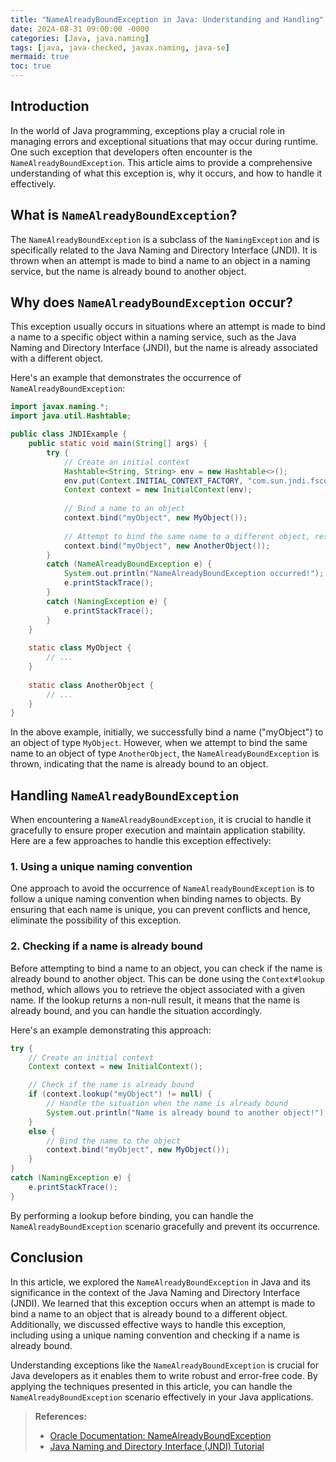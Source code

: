 ```yaml
---
title: "NameAlreadyBoundException in Java: Understanding and Handling"
date: 2024-08-31 09:00:00 -0000
categories: [Java, java.naming]
tags: [java, java-checked, javax.naming, java-se]
mermaid: true
toc: true
---
```



## Introduction

In the world of Java programming, exceptions play a crucial role in managing errors and exceptional situations that may occur during runtime. One such exception that developers often encounter is the `NameAlreadyBoundException`. This article aims to provide a comprehensive understanding of what this exception is, why it occurs, and how to handle it effectively.

## What is `NameAlreadyBoundException`?

The `NameAlreadyBoundException` is a subclass of the `NamingException` and is specifically related to the Java Naming and Directory Interface (JNDI). It is thrown when an attempt is made to bind a name to an object in a naming service, but the name is already bound to another object.

## Why does `NameAlreadyBoundException` occur?

This exception usually occurs in situations where an attempt is made to bind a name to a specific object within a naming service, such as the Java Naming and Directory Interface (JNDI), but the name is already associated with a different object.

Here's an example that demonstrates the occurrence of `NameAlreadyBoundException`:

```java
import javax.naming.*;
import java.util.Hashtable;

public class JNDIExample {
    public static void main(String[] args) {
        try {
            // Create an initial context
            Hashtable<String, String> env = new Hashtable<>();
            env.put(Context.INITIAL_CONTEXT_FACTORY, "com.sun.jndi.fscontext.RefFSContextFactory");
            Context context = new InitialContext(env);
            
            // Bind a name to an object
            context.bind("myObject", new MyObject());
            
            // Attempt to bind the same name to a different object, resulting in NameAlreadyBoundException
            context.bind("myObject", new AnotherObject());
        }
        catch (NameAlreadyBoundException e) {
            System.out.println("NameAlreadyBoundException occurred!");
            e.printStackTrace();
        }
        catch (NamingException e) {
            e.printStackTrace();
        }
    }
    
    static class MyObject {
        // ...
    }
    
    static class AnotherObject {
        // ...
    }
}
```

In the above example, initially, we successfully bind a name ("myObject") to an object of type `MyObject`. However, when we attempt to bind the same name to an object of type `AnotherObject`, the `NameAlreadyBoundException` is thrown, indicating that the name is already bound to an object.

## Handling `NameAlreadyBoundException`

When encountering a `NameAlreadyBoundException`, it is crucial to handle it gracefully to ensure proper execution and maintain application stability. Here are a few approaches to handle this exception effectively:

### 1. Using a unique naming convention

One approach to avoid the occurrence of `NameAlreadyBoundException` is to follow a unique naming convention when binding names to objects. By ensuring that each name is unique, you can prevent conflicts and hence, eliminate the possibility of this exception.

### 2. Checking if a name is already bound

Before attempting to bind a name to an object, you can check if the name is already bound to another object. This can be done using the `Context#lookup` method, which allows you to retrieve the object associated with a given name. If the lookup returns a non-null result, it means that the name is already bound, and you can handle the situation accordingly.

Here's an example demonstrating this approach:

```java
try {
    // Create an initial context
    Context context = new InitialContext();

    // Check if the name is already bound
    if (context.lookup("myObject") != null) {
        // Handle the situation when the name is already bound
        System.out.println("Name is already bound to another object!");
    }
    else {
        // Bind the name to the object
        context.bind("myObject", new MyObject());
    }
}
catch (NamingException e) {
    e.printStackTrace();
}
```

By performing a lookup before binding, you can handle the `NameAlreadyBoundException` scenario gracefully and prevent its occurrence.

## Conclusion

In this article, we explored the `NameAlreadyBoundException` in Java and its significance in the context of the Java Naming and Directory Interface (JNDI). We learned that this exception occurs when an attempt is made to bind a name to an object that is already bound to a different object. Additionally, we discussed effective ways to handle this exception, including using a unique naming convention and checking if a name is already bound.

Understanding exceptions like the `NameAlreadyBoundException` is crucial for Java developers as it enables them to write robust and error-free code. By applying the techniques presented in this article, you can handle the `NameAlreadyBoundException` scenario effectively in your Java applications.

> **References:**
> 
> - [Oracle Documentation: NameAlreadyBoundException](https://docs.oracle.com/en/java/javase/11/docs/api/java.naming/javax/naming/NameAlreadyBoundException.html)
> - [Java Naming and Directory Interface (JNDI) Tutorial](https://docs.oracle.com/javase/jndi/tutorial/index.html)
